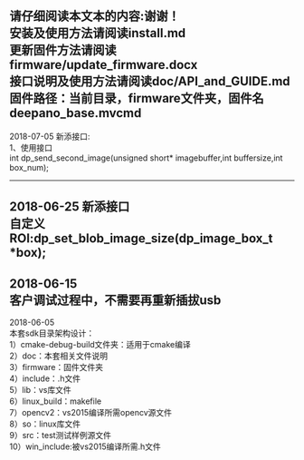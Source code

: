 请仔细阅读本文本的内容:谢谢！   
安装及使用方法请阅读install.md   
更新固件方法请阅读firmware/update_firmware.docx  
接口说明及使用方法请阅读doc/API_and_GUIDE.md  
固件路径：当前目录，firmware文件夹，固件名deepano_base.mvcmd
-------------------------------
2018-07-05 新添接口:  
1、使用接口  
          int dp_send_second_image(unsigned short* imagebuffer,int buffersize,int box_num);
        
-------------------------------

2018-06-25 新添接口  
  自定义ROI:dp_set_blob_image_size(dp_image_box_t *box);
-------------------------------        
2018-06-15  
  客户调试过程中，不需要再重新插拔usb
------------------------------        
2018-06-05  
  本套sdk目录架构设计：  
    1）cmake-debug-build文件夹：适用于cmake编译  
    2）doc：本套相关文件说明  
    3）firmware：固件文件夹  
    4）include：.h文件  
    5）lib：vs库文件  
    6）linux_build：makefile  
    7）opencv2：vs2015编译所需opencv源文件  
    8）so：linux库文件  
    9）src：test测试样例源文件  
		10）win_include:被vs2015编译所需.h文件
